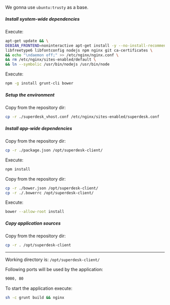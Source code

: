

We gonna use `ubuntu:trusty` as a base.



##### Install system-wide dependencies

Execute:

```sh
apt-get update && \
DEBIAN_FRONTEND=noninteractive apt-get install -y --no-install-recommends \
libfreetype6 libfontconfig nodejs npm nginx git ca-certificates \
&& echo "\ndaemon off;" >> /etc/nginx/nginx.conf \
&& rm /etc/nginx/sites-enabled/default \
&& ln --symbolic /usr/bin/nodejs /usr/bin/node
```




Execute:

```sh
npm -g install grunt-cli bower
```




##### Setup the environment

Copy from the repository dir:

```sh
cp -r ./superdesk_vhost.conf /etc/nginx/sites-enabled/superdesk.conf
```



##### Install app-wide dependencies

Copy from the repository dir:

```sh
cp -r ./package.json /opt/superdesk-client/
```

Execute:

```sh
npm install
```


Copy from the repository dir:

```sh
cp -r ./bower.json /opt/superdesk-client/
cp -r ./.bowerrc /opt/superdesk-client/
```

Execute:

```sh
bower --allow-root install
```




##### Copy application sources

Copy from the repository dir:

```sh
cp -r . /opt/superdesk-client
```

-------

Working directory is: `/opt/superdesk-client/`

Following ports will be used by the application:

```sh
9000, 80
```

To start the application execute:

```sh
sh -c grunt build && nginx 
```
